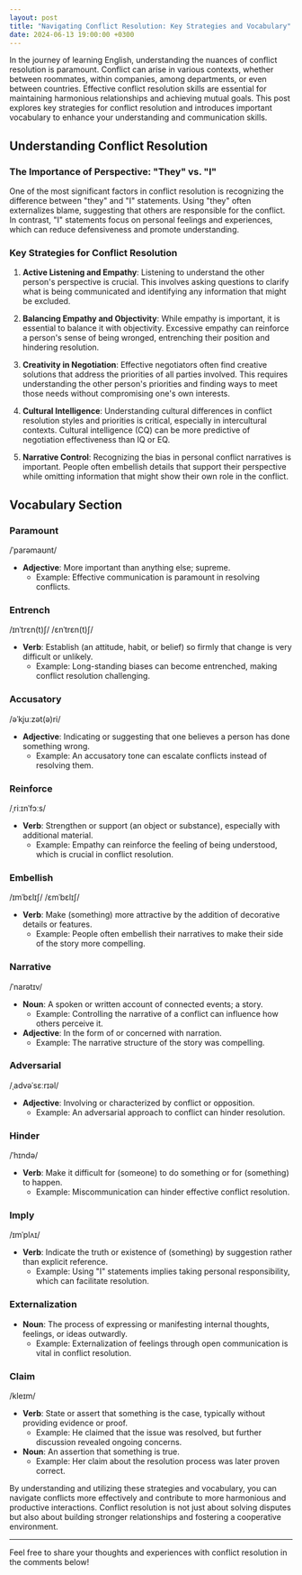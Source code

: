 ```yaml
---
layout: post
title: "Navigating Conflict Resolution: Key Strategies and Vocabulary"
date: 2024-06-13 19:00:00 +0300
---
```


In the journey of learning English, understanding the nuances of conflict resolution is paramount. Conflict can arise in various contexts, whether between roommates, within companies, among departments, or even between countries. Effective conflict resolution skills are essential for maintaining harmonious relationships and achieving mutual goals. This post explores key strategies for conflict resolution and introduces important vocabulary to enhance your understanding and communication skills.

## Understanding Conflict Resolution

### The Importance of Perspective: "They" vs. "I"

One of the most significant factors in conflict resolution is recognizing the difference between "they" and "I" statements. Using "they" often externalizes blame, suggesting that others are responsible for the conflict. In contrast, "I" statements focus on personal feelings and experiences, which can reduce defensiveness and promote understanding.

### Key Strategies for Conflict Resolution

1. **Active Listening and Empathy**: Listening to understand the other person's perspective is crucial. This involves asking questions to clarify what is being communicated and identifying any information that might be excluded.

2. **Balancing Empathy and Objectivity**: While empathy is important, it is essential to balance it with objectivity. Excessive empathy can reinforce a person's sense of being wronged, entrenching their position and hindering resolution.

3. **Creativity in Negotiation**: Effective negotiators often find creative solutions that address the priorities of all parties involved. This requires understanding the other person's priorities and finding ways to meet those needs without compromising one's own interests.

4. **Cultural Intelligence**: Understanding cultural differences in conflict resolution styles and priorities is critical, especially in intercultural contexts. Cultural intelligence (CQ) can be more predictive of negotiation effectiveness than IQ or EQ.

5. **Narrative Control**: Recognizing the bias in personal conflict narratives is important. People often embellish details that support their perspective while omitting information that might show their own role in the conflict.

## Vocabulary Section

### Paramount
/ˈparəmaʊnt/
- **Adjective**: More important than anything else; supreme.
  - Example: Effective communication is paramount in resolving conflicts.

### Entrench
/ɪnˈtrɛn(t)ʃ/
/ɛnˈtrɛn(t)ʃ/
- **Verb**: Establish (an attitude, habit, or belief) so firmly that change is very difficult or unlikely.
  - Example: Long-standing biases can become entrenched, making conflict resolution challenging.

### Accusatory
/əˈkjuːzət(ə)ri/
- **Adjective**: Indicating or suggesting that one believes a person has done something wrong.
  - Example: An accusatory tone can escalate conflicts instead of resolving them.

### Reinforce
/ˌriːɪnˈfɔːs/
- **Verb**: Strengthen or support (an object or substance), especially with additional material.
  - Example: Empathy can reinforce the feeling of being understood, which is crucial in conflict resolution.

### Embellish
/ɪmˈbɛlɪʃ/
/ɛmˈbɛlɪʃ/
- **Verb**: Make (something) more attractive by the addition of decorative details or features.
  - Example: People often embellish their narratives to make their side of the story more compelling.

### Narrative
/ˈnarətɪv/
- **Noun**: A spoken or written account of connected events; a story.
  - Example: Controlling the narrative of a conflict can influence how others perceive it.
- **Adjective**: In the form of or concerned with narration.
  - Example: The narrative structure of the story was compelling.

### Adversarial
/ˌadvəˈsɛːrɪəl/
- **Adjective**: Involving or characterized by conflict or opposition.
  - Example: An adversarial approach to conflict can hinder resolution.

### Hinder
/ˈhɪndə/
- **Verb**: Make it difficult for (someone) to do something or for (something) to happen.
  - Example: Miscommunication can hinder effective conflict resolution.

### Imply
/ɪmˈplʌɪ/
- **Verb**: Indicate the truth or existence of (something) by suggestion rather than explicit reference.
  - Example: Using "I" statements implies taking personal responsibility, which can facilitate resolution.

### Externalization
- **Noun**: The process of expressing or manifesting internal thoughts, feelings, or ideas outwardly.
  - Example: Externalization of feelings through open communication is vital in conflict resolution.

### Claim
/kleɪm/
- **Verb**: State or assert that something is the case, typically without providing evidence or proof.
  - Example: He claimed that the issue was resolved, but further discussion revealed ongoing concerns.
- **Noun**: An assertion that something is true.
  - Example: Her claim about the resolution process was later proven correct.

By understanding and utilizing these strategies and vocabulary, you can navigate conflicts more effectively and contribute to more harmonious and productive interactions. Conflict resolution is not just about solving disputes but also about building stronger relationships and fostering a cooperative environment.

---

Feel free to share your thoughts and experiences with conflict resolution in the comments below!